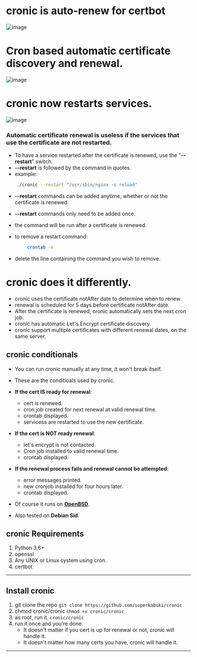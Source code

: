 # cronic is auto-renew for certbot
![image](https://github.com/user-attachments/assets/2f166692-ec92-44e3-a3f9-be44d415a24b)

# Cron based automatic certificate discovery and renewal. 

![image](https://github.com/user-attachments/assets/5166c335-d5de-4933-b1a5-b68336072a68)

# cronic now restarts services.

![image](https://github.com/user-attachments/assets/8dd83c77-cf69-4be5-bd9f-16a1627264ca)

### Automatic certificate renewal is useless if the services that use the certificate are  not restarted.

* To have a service restarted after the certificate is renewed, use the "__--restart__" switch.
* __--restart__  is followed by the command in quotes.
* example:
  
```sh
    ./cronic --restart "/usr/sbin/nginx -s reload"
```
* __--restart__ commands can be added anytime, whether or not the certificate is renewed.

* __--restart__ commands only need to be added once.

* the command will be run after a certificate is renewed.

* to remove a restart command:
```sh
        crontab -e
```

* delete the line containing the command you wish to remove.




# cronic does it differently.

* cronic uses the certificate notAfter date to determine when to renew.
* renewal is scheduled for 5 days before certificate notAfter date.
* After the certificate is renewed, cronic automatically sets the next cron job.
* cronic has automatic Let's Encrypt certificate discovery.
* cronic support multiple certificates with different renewal dates, on the same server.
  
## cronic conditionals
* You can run cronic manually at any time, it won't break itself.
* These are the conditioals used by cronic.

* __If the cert IS ready for renewal__:
  * cert is renewed.
  * cron job created for next renewal at valid renewal time.
  * crontab displayed.
  * servicess are restarted to use the new certificate.
  
* __If the cert is NOT ready renewal__: 

  * let's encrypt is not contacted. 
  * Cron job installed to valid renewal time.
  * crontab displayed.

* __If the renewal process fails and renewal cannot be attempted__:
  * error messages printed.
  * new cronjob installed for four hours later.
  * crontab displayed.
  



* Of course it runs on [__OpenBSD__](https://openbsd.org).
* Also tested on __Debian Sid__.



## cronic Requirements

1. Python 3.6+
2. openssl 
3. Any UNIX or Linux system using cron.
4. certbot
--- 
## Install cronic

1. git clone the repo `git clone https://github.com/superkabuki/cronic`
2. chmod cronic/cronic  `chmod +x cronic/cronic`
3. as root, run it. `cronic/cronic `
4. run it once and you're done.
   * It doesn't matter if you cert is up for renewal or not, cronic will handle it.
   * It doesn't matter how many certs you have, cronic will handle it.
---

